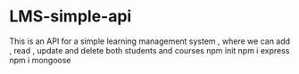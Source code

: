 # LMS-simple-api
This is an API for a simple learning management system , where we can add , read , update and delete both students and courses 
npm init 
npm i express
npm i mongoose
